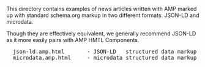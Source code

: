 This directory contains examples of news articles written with AMP marked up
with standard schema.org markup in two different formats: JSON-LD and microdata.

Though they are effectively equivalent, we generally recommend JSON-LD as it
more easily pairs with AMP HMTL Components.
<pre>
  json-ld.amp.html       - JSON-LD   structured data markup format
  microdata.amp.html     - microdata structured data markup format
</pre>
